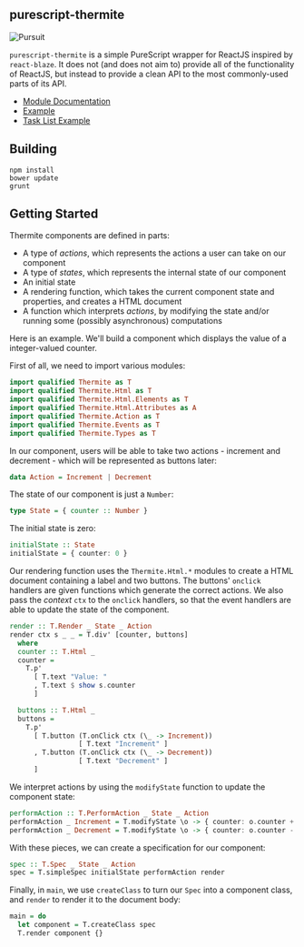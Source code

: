 ## purescript-thermite

![Pursuit](http://new-pursuit.purescript.org/packages/purescript-thermite/badge)

`purescript-thermite` is a simple PureScript wrapper for ReactJS inspired by `react-blaze`. It does not (and does not aim to) provide all of the functionality of ReactJS, but instead to provide a clean API to the most commonly-used parts of its API.

- [Module Documentation](docs/)
- [Example](example/Main.purs)
- [Task List Example](https://github.com/paf31/purescript-thermite-todomvc)

## Building

```
npm install
bower update
grunt
```

## Getting Started

Thermite components are defined in parts: 

- A type of _actions_, which represents the actions a user can take on our component
- A type of _states_, which represents the internal state of our component
- An initial state
- A rendering function, which takes the current component state and properties, and creates a HTML document
- A function which interprets _actions_, by modifying the state and/or running some (possibly asynchronous) computations

Here is an example. We'll build a component which displays the value of a integer-valued counter.

First of all, we need to import various modules:

```purescript
import qualified Thermite as T
import qualified Thermite.Html as T
import qualified Thermite.Html.Elements as T
import qualified Thermite.Html.Attributes as A
import qualified Thermite.Action as T
import qualified Thermite.Events as T
import qualified Thermite.Types as T
```

In our component, users will be able to take two actions - increment and decrement - which will be represented as buttons later:

```purescript
data Action = Increment | Decrement
```

The state of our component is just a `Number`:

```purescript
type State = { counter :: Number }
```

The initial state is zero:

```purescript
initialState :: State
initialState = { counter: 0 }
```

Our rendering function uses the `Thermite.Html.*` modules to create a HTML document containing a label and two buttons. The buttons' `onclick` handlers are given functions which generate the correct actions. We also pass the _context_ `ctx` to the `onclick` handlers, so that the event handlers are able to update the state of the component.

```purescript
render :: T.Render _ State _ Action
render ctx s _ _ = T.div' [counter, buttons]
  where
  counter :: T.Html _
  counter = 
    T.p'
      [ T.text "Value: "
      , T.text $ show s.counter
      ]

  buttons :: T.Html _
  buttons = 
    T.p'
      [ T.button (T.onClick ctx (\_ -> Increment))
                 [ T.text "Increment" ]
      , T.button (T.onClick ctx (\_ -> Decrement))
                 [ T.text "Decrement" ]
      ]
```

We interpret actions by using the `modifyState` function to update the component state:

```purescript
performAction :: T.PerformAction _ State _ Action
performAction _ Increment = T.modifyState \o -> { counter: o.counter + 1 }
performAction _ Decrement = T.modifyState \o -> { counter: o.counter - 1 }
```

With these pieces, we can create a specification for our component:

```purescript
spec :: T.Spec _ State _ Action
spec = T.simpleSpec initialState performAction render
```

Finally, in `main`, we use `createClass` to turn our `Spec` into a component class, and `render` to render it to the document body:

```purescript
main = do
  let component = T.createClass spec
  T.render component {}
```
